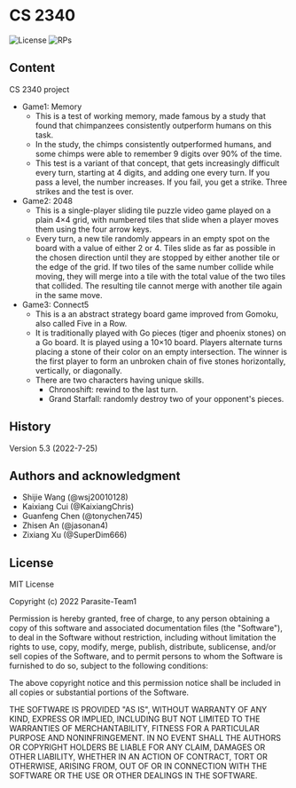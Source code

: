 # CS 2340

![License][License] ![RPs][RPs]


## Content
CS 2340 project
- Game1: Memory
  - This is a test of working memory, made famous by a study that found that chimpanzees consistently outperform humans on this task.
  - In the study, the chimps consistently outperformed humans, and some chimps were able to remember 9 digits over 90% of the time.
  - This test is a variant of that concept, that gets increasingly difficult every turn, starting at 4 digits, and adding one every turn. If you pass a level, the number increases. If you fail, you get a strike. Three strikes and the test is over.
- Game2: 2048
  - This is a single-player sliding tile puzzle video game played on a plain 4×4 grid, with numbered tiles that slide when a player moves them using the four arrow keys.
  -  Every turn, a new tile randomly appears in an empty spot on the board with a value of either 2 or 4. Tiles slide as far as possible in the chosen direction until they are stopped by either another tile or the edge of the grid. If two tiles of the same number collide while moving, they will merge into a tile with the total value of the two tiles that collided. The resulting tile cannot merge with another tile again in the same move.
- Game3: Connect5
  - This is a an abstract strategy board game improved from Gomoku, also called Five in a Row.
  - It is traditionally played with Go pieces (tiger and phoenix stones) on a Go board. It is played using a 10×10 board. Players alternate turns placing a stone of their color on an empty intersection. The winner is the first player to form an unbroken chain of five stones horizontally, vertically, or diagonally.
  - There are two characters having unique skills.
    - Chronoshift: rewind to the last turn.
    - Grand Starfall: randomly destroy two of your opponent's pieces.

## History


Version 5.3 (2022-7-25)


## Authors and acknowledgment
- Shijie Wang (@wsj20010128)
- Kaixiang Cui (@KaixiangChris)
- Guanfeng Chen (@tonychen745)
- Zhisen An (@jasonan4)
- Zixiang Xu (@SuperDim666)


## License

MIT License

Copyright (c) 2022 Parasite-Team1

Permission is hereby granted, free of charge, to any person obtaining a copy
of this software and associated documentation files (the "Software"), to deal
in the Software without restriction, including without limitation the rights
to use, copy, modify, merge, publish, distribute, sublicense, and/or sell
copies of the Software, and to permit persons to whom the Software is
furnished to do so, subject to the following conditions:

The above copyright notice and this permission notice shall be included in all
copies or substantial portions of the Software.

THE SOFTWARE IS PROVIDED "AS IS", WITHOUT WARRANTY OF ANY KIND, EXPRESS OR
IMPLIED, INCLUDING BUT NOT LIMITED TO THE WARRANTIES OF MERCHANTABILITY,
FITNESS FOR A PARTICULAR PURPOSE AND NONINFRINGEMENT. IN NO EVENT SHALL THE
AUTHORS OR COPYRIGHT HOLDERS BE LIABLE FOR ANY CLAIM, DAMAGES OR OTHER
LIABILITY, WHETHER IN AN ACTION OF CONTRACT, TORT OR OTHERWISE, ARISING FROM,
OUT OF OR IN CONNECTION WITH THE SOFTWARE OR THE USE OR OTHER DEALINGS IN THE
SOFTWARE.


[License]: https://img.shields.io/badge/License-MIT-yellow.svg
[RPs]: https://img.shields.io/badge/PRs-welcome-brightgreen.svg?style=flat-square
